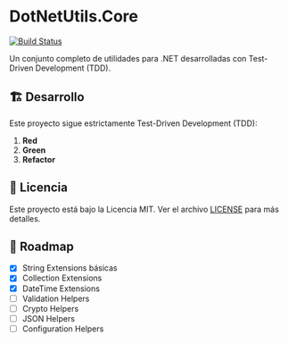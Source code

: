 # DotNetUtils.Core

[![Build Status](https://github.com/TomDiem/dotnet-utils-tdd/workflows/CI%2FCD%20Pipeline/badge.svg)](https://github.com/TomDiem/dotnet-utils-tdd/actions)

Un conjunto completo de utilidades para .NET desarrolladas con Test-Driven Development (TDD).

## 🏗️ Desarrollo

Este proyecto sigue estrictamente Test-Driven Development (TDD):

1. **Red**
2. **Green**
3. **Refactor**

## 📄 Licencia

Este proyecto está bajo la Licencia MIT. Ver el archivo [LICENSE](LICENSE) para más detalles.

## 🎯 Roadmap

- [x] String Extensions básicas
- [x] Collection Extensions
- [x] DateTime Extensions
- [ ] Validation Helpers
- [ ] Crypto Helpers
- [ ] JSON Helpers
- [ ] Configuration Helpers
